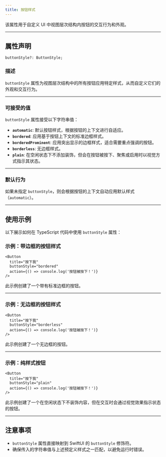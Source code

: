```yaml
---
title: 按钮样式
---
```

该属性用于自定义 UI 中视图层次结构内按钮的交互行为和外观。

---

## 属性声明

```tsx
buttonStyle?: ButtonStyle;
```

### 描述
`buttonStyle` 属性为视图层次结构中的所有按钮应用特定样式，从而自定义它们的外观和交互行为。

---

### 可接受的值
`buttonStyle` 属性接受以下字符串值：

- **`automatic`**: 默认按钮样式，根据按钮的上下文进行自适应。
- **`bordered`**: 应用基于按钮上下文的标准边框样式。
- **`borderedProminent`**: 应用突出显示的边框样式，适合需要重点强调的按钮。
- **`borderless`**: 无边框样式。
- **`plain`**: 在空闲状态下不添加装饰，但会在按钮被按下、聚焦或启用时以视觉方式指示其状态。

---

### 默认行为
如果未指定 `buttonStyle`，则会根据按钮的上下文自动应用默认样式（`automatic`）。

---

## 使用示例

以下展示如何在 TypeScript 代码中使用 `buttonStyle` 属性：

### 示例：带边框的按钮样式

```tsx
<Button
  title="按下我"
  buttonStyle="bordered"
  action={() => console.log('按钮被按下！')}
/>
```

此示例创建了一个带有标准边框的按钮。

---

### 示例：无边框的按钮样式

```tsx
<Button
  title="按下我"
  buttonStyle="borderless"
  action={() => console.log('按钮被按下！')}
/>
```

此示例创建了一个无边框的按钮。

---

### 示例：纯样式按钮

```tsx
<Button
  title="按下我"
  buttonStyle="plain"
  action={() => console.log('按钮被按下！')}
/>
```

此示例创建了一个在空闲状态下不装饰内容，但在交互时会通过视觉效果指示状态的按钮。

---

## 注意事项

- `buttonStyle` 属性直接映射到 SwiftUI 的 `buttonStyle` 修饰符。
- 确保传入的字符串值与上述预定义样式之一匹配，以避免运行时错误。